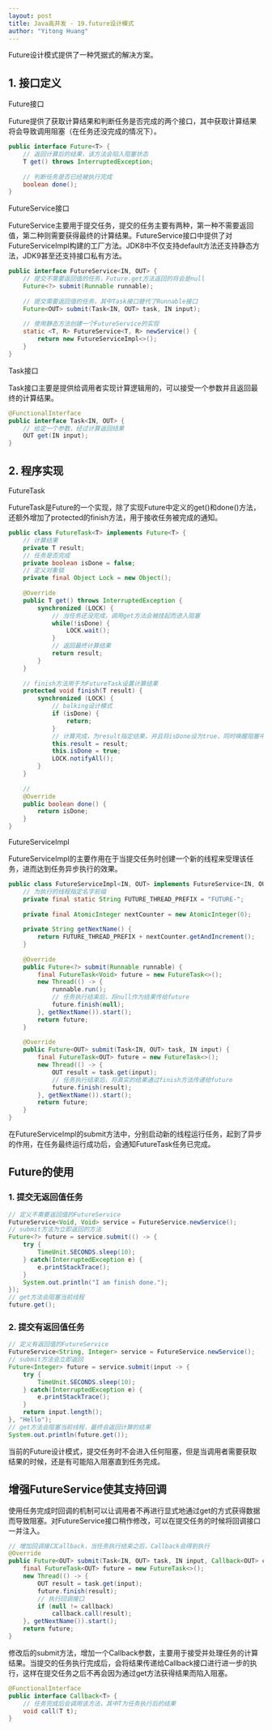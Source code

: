```yaml
---
layout: post
title: Java高并发 - 19.future设计模式
author: "Yitong Huang"
---
```


Future设计模式提供了一种凭据式的解决方案。
<!--more-->

## 1. 接口定义

Future接口

Future提供了获取计算结果和判断任务是否完成的两个接口，其中获取计算结果将会导致调用阻塞（在任务还没完成的情况下）。

```java
public interface Future<T> {
	// 返回计算后的结果，该方法会陷入阻塞状态
	T get() throws InterruptedException;
	
	// 判断任务是否已经被执行完成
	boolean done();
}
```

FutureService接口

FutureService主要用于提交任务，提交的任务主要有两种，第一种不需要返回值，第二种则需要获得最终的计算结果。FutureService接口中提供了对FutureServiceImpl构建的工厂方法。JDK8中不仅支持default方法还支持静态方法，JDK9甚至还支持接口私有方法。

```java
public interface FutureService<IN, OUT> {
	// 提交不需要返回值的任务，Future.get方法返回的将会是null
	Future<?> submit(Runnable runnable);
	
	// 提交需要返回值的任务，其中Task接口替代了Runnable接口
	Future<OUT> submit(Task<IN, OUT> task, IN input);
	
	// 使用静态方法创建一个FutureService的实现
	static <T, R> FutureService<T, R> newService() {
		return new FutureServiceImpl<>();
	}
}
```

Task接口

Task接口主要是提供给调用者实现计算逻辑用的，可以接受一个参数并且返回最终的计算结果。

```java
@FunctionalInterface
public interface Task<IN, OUT> {
	// 给定一个参数，经过计算返回结果
	OUT get(IN input);
}
```

## 2. 程序实现

FutureTask

FutureTask是Future的一个实现，除了实现Future中定义的get()和done()方法，还额外增加了protected的finish方法，用于接收任务被完成的通知。

```java
public class FutureTask<T> implements Future<T> {
	// 计算结果
	private T result;
	// 任务是否完成
	private boolean isDone = false;
	// 定义对象锁
	private final Object Lock = new Object();
	
	@Override
	public T get() throws InterruptedException {
		synchronized (LOCK) {
			// 当任务还没完成，调用get方法会被挂起而进入阻塞
			while(!isDone) {
				LOCK.wait();
			}
			// 返回最终计算结果
			return result;
		}
	}
	
	// finish方法用于为FutureTask设置计算结果
	protected void finish(T result) {
		synchronized (LOCK) {
			// balking设计模式
			if (isDone) {
				return;
			}
			// 计算完成，为result指定结果，并且将isDone设为true，同时唤醒阻塞中的线程
			this.result = result;
			this.isDone = true;
			LOCK.notifyAll();
		}
	}
	
	//
	@Override
	public boolean done() {
		return isDone;
	}
}
```

FutureServiceImpl

FutureServiceImpl的主要作用在于当提交任务时创建一个新的线程来受理该任务，进而达到任务异步执行的效果。

```java
public class FutureServiceImpl<IN, OUT> implements FutureService<IN, OUT> {
	// 为执行的线程指定名字前缀
	private final static String FUTURE_THREAD_PREFIX = "FUTURE-";
	
	private final AtomicInteger nextCounter = new AtomicInteger(0);
	
	private String getNextName() {
		return FUTURE_THREAD_PREFIX + nextCounter.getAndIncrement();
	}
	
	@Override
	public Future<?> submit(Runnable runnable) {
		final FutureTask<Void> future = new FutureTask<>();
		new Thread(() -> {
			runnable.run();
			// 任务执行结束后，将null作为结果传给future
			future.finish(null);
		}, getNextName()).start();
		return future;
	}
	
	@Override
	public Future<OUT> submit(Task<IN, OUT> task, IN input) {
		final FutureTask<OUT> future = new FutureTask<>();
		new Thread(() -> {
			OUT result = task.get(input);
			// 任务执行结束后，将真实的结果通过finish方法传递给future
			future.finish(result);
		}, getNextName()).start();
		return future;
	}
}
```

在FutureServiceImpl的submit方法中，分别启动新的线程运行任务，起到了异步的作用，在任务最终运行成功后，会通知FutureTask任务已完成。

## Future的使用

### 1. 提交无返回值任务

```java
// 定义不需要返回值的FutureService
FutureService<Void, Void> service = FutureService.newService();
// submit方法为立即返回的方法
Future<?> future = service.submit(() -> {
	try {
		TimeUnit.SECONDS.sleep(10);
	} catch(InterruptedException e) {
		e.printStackTrace();
	}
	System.out.println("I am finish done.");
});
// get方法会阻塞当前线程
future.get();
```

### 2. 提交有返回值任务

```java
// 定义有返回值的FutureService
FutureService<String, Integer> service = FutureService.newService();
// submit方法会立即返回
Future<Integer> future = service.submit(input -> {
	try {
		TimeUnit.SECONDS.sleep(10);
	} catch(InterruptedException e) {
		e.printStackTrace();
	}
	return input.length();
}, "Hello");
// get方法会阻塞当前线程，最终会返回计算的结果
System.out.println(future.get());
```

当前的Future设计模式，提交任务时不会进入任何阻塞，但是当调用者需要获取结果的时候，还是有可能陷入阻塞直到任务完成。

## 增强FutureService使其支持回调

使用任务完成时回调的机制可以让调用者不再进行显式地通过get的方式获得数据而导致阻塞。对FutureService接口稍作修改，可以在提交任务的时候将回调接口一并注入。

```java
// 增加回调接口Callback，当任务执行结束之后，Callback会得到执行
@Override
public Future<OUT> submit(Task<IN, OUT> task, IN input, Callback<OUT> callback) {
	final FutureTask<OUT> future = new FutureTask<>();
	new Thread(() -> {
		OUT result = task.get(input);
		future.finish(result);
		// 执行回调接口
		if (null != callback)
			callback.call(result);
	}, getNextName()).start();
	return future;
}
```

修改后的submit方法，增加一个Callback参数，主要用于接受并处理任务的计算结果。当提交的任务执行完成后，会将结果传递给Callback接口进行进一步的执行，这样在提交任务之后不再会因为通过get方法获得结果而陷入阻塞。

```java
@FunctionalInterface
public interface Callback<T> {
	// 任务完成后会调用该方法，其中T为任务执行后的结果
	void call(T t);
}
```
